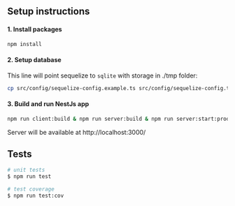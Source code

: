 ## Setup instructions

#### 1. Install packages

```bash
npm install
```

#### 2. Setup database

This line will point sequelize to `sqlite` with storage in ./tmp folder:  
```bash
cp src/config/sequelize-config.example.ts src/config/sequelize-config.ts
```

#### 3. Build and run NestJs app
```bash
npm run client:build & npm run server:build & npm run server:start:prod
```
Server will be available at http://localhost:3000/

## Tests

```bash
# unit tests
$ npm run test

# test coverage
$ npm run test:cov
```
